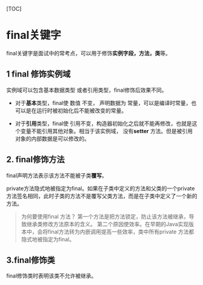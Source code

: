 [TOC]

# final关键字
final关键字是面试中的常考点，可以用于修饰**实例字段，方法，类**等。
## 1 final 修饰实例域
实例域可以包含基本数据类型 或者引用类型，final修饰后效果不同。
* 对于**基本**类型，final使 数值 不变， 声明数据为 常量，可以是编译时常量，也可以是在运行时被初始化后不能被改变的常量。

* 对于**引用**类型，final使 引用不变，构造器初始化之后就不能再修改，也就是这个变量不能引用其他对象。相当于该实例域， 没有**setter** 方法。但是被引用对象的内部数据是可以修改的。


## 2. final修饰方法
final声明方法表示该方法不能被子类**覆写**。

private方法隐式地被指定为final。如果在子类中定义的方法和父类的一个private 方法签名相同，此时子类的方法不是覆写父类方法，而是在子类中定义了一个新的方法。

> 为何要使用final 方法？
第一个方法是把方法锁定，防止该方法被继承，导致继承类修改方法原本的含义。
第二个原因使效率。在早期的Java实现版本中，会将final方法转为内嵌调用提高一些效率，类中所有private 方法都隐式地被指定为final。


## 3.final修饰类
final修饰类时表明该类不允许被继承。

